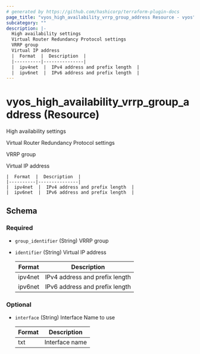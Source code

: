 ```yaml
---
# generated by https://github.com/hashicorp/terraform-plugin-docs
page_title: "vyos_high_availability_vrrp_group_address Resource - vyos"
subcategory: ""
description: |-
  High availability settings
  Virtual Router Redundancy Protocol settings
  VRRP group
  Virtual IP address
  |  Format  |  Description  |
  |----------|---------------|
  |  ipv4net  |  IPv4 address and prefix length  |
  |  ipv6net  |  IPv6 address and prefix length  |
---
```


# vyos_high_availability_vrrp_group_address (Resource)

High availability settings

Virtual Router Redundancy Protocol settings

VRRP group

Virtual IP address

    |  Format  |  Description  |
    |----------|---------------|
    |  ipv4net  |  IPv4 address and prefix length  |
    |  ipv6net  |  IPv6 address and prefix length  |



<!-- schema generated by tfplugindocs -->
## Schema

### Required

- `group_identifier` (String) VRRP group
- `identifier` (String) Virtual IP address

    |  Format  |  Description  |
    |----------|---------------|
    |  ipv4net  |  IPv4 address and prefix length  |
    |  ipv6net  |  IPv6 address and prefix length  |

### Optional

- `interface` (String) Interface Name to use

    |  Format  |  Description  |
    |----------|---------------|
    |  txt  |  Interface name  |
